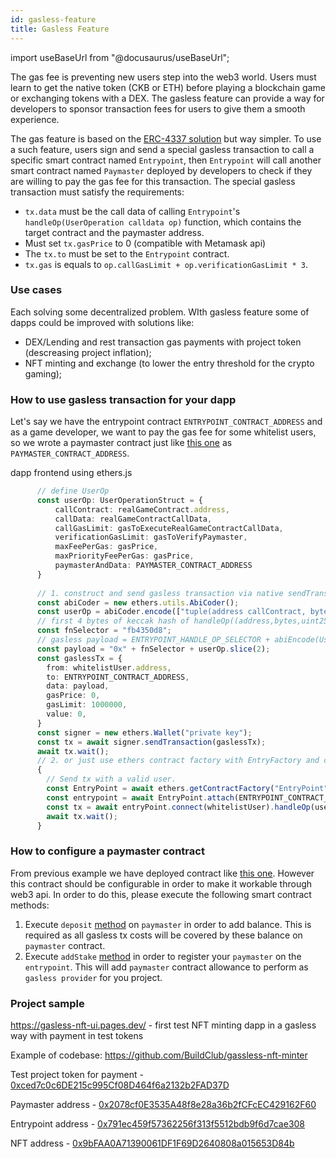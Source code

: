```yaml
---
id: gasless-feature
title: Gasless Feature
---
```


import useBaseUrl from "@docusaurus/useBaseUrl";

The gas fee is preventing new users step into the web3 world. Users must learn to get the native token (CKB or ETH) before playing a blockchain game or exchanging tokens with a DEX. The gasless feature can provide a way for developers to sponsor transaction fees for users to give them a smooth experience.

The gas feature is based on the [ERC-4337 solution](https://eips.ethereum.org/EIPS/eip-4337) but way simpler. To use a such feature, users sign and send a special gasless transaction to call a specific smart contract named `Entrypoint`, then `Entrypoint` will call another smart contract named `Paymaster` deployed by developers to check if they are willing to pay the gas fee for this transaction. The special gasless transaction must satisfy the requirements:

- `tx.data` must be the call data of calling `Entrypoint`'s `handleOp(UserOperation calldata op)` function, which contains the target contract and the paymaster address.
- Must set `tx.gasPrice` to 0 (compatible with Metamask api)
- The `tx.to` must be set to the `Entrypoint` contract.
- `tx.gas` is equals to `op.callGasLimit + op.verificationGasLimit * 3`.


### Use cases

Each solving some decentralized problem. WIth gasless feature some of dapps could be improved with solutions like:
 - DEX/Lending and rest transaction gas payments with project token (descreasing project inflation);
 - NFT minting and exchange (to lower the entry threshold for the crypto gaming);


### How to use gasless transaction for your dapp

Let's say we have the entrypoint contract `ENTRYPOINT_CONTRACT_ADDRESS` and as a game developer, we want to pay the gas fee for some whitelist users, so we wrote a paymaster contract just like [this one](https://github.com/godwokenrises/account-abstraction/blob/gw-gasless/contracts/samples/GaslessDemoPaymaster.sol) as `PAYMASTER_CONTRACT_ADDRESS`.

dapp frontend using ethers.js

```ts
      // define UserOp
      const userOp: UserOperationStruct = {
          callContract: realGameContract.address,
          callData: realGameContractCallData,
          callGasLimit: gasToExecuteRealGameContractCallData,
          verificationGasLimit: gasToVerifyPaymaster,
          maxFeePerGas: gasPrice,
          maxPriorityFeePerGas: gasPrice,
          paymasterAndData: PAYMASTER_CONTRACT_ADDRESS 
      }
      
      // 1. construct and send gasless transaction via native sendTransaction
      const abiCoder = new ethers.utils.AbiCoder();
      const userOp = abiCoder.encode(["tuple(address callContract, bytes callData, uint256 callGasLimit, uint256 verificationGasLimit, uint256 maxFeePerGas, uint256 maxPriorityFeePerGas, bytes paymasterAndData) UserOperation"], [userOp]);
      // first 4 bytes of keccak hash of handleOp((address,bytes,uint256,uint256,uint256,uint256,bytes))
      const fnSelector = "fb4350d8";
      // gasless payload = ENTRYPOINT_HANDLE_OP_SELECTOR + abiEncode(UserOperation)
      const payload = "0x" + fnSelector + userOp.slice(2);
      const gaslessTx = {
        from: whitelistUser.address,
        to: ENTRYPOINT_CONTRACT_ADDRESS,
        data: payload,
        gasPrice: 0,
        gasLimit: 1000000,
        value: 0,
      }
      const signer = new ethers.Wallet("private key");
      const tx = await signer.sendTransaction(gaslessTx);
      await tx.wait();
      // 2. or just use ethers contract factory with EntryFactory and call directly it
      {
        // Send tx with a valid user.
        const EntryPoint = await ethers.getContractFactory("EntryPoint");
        const entrypoint = await EntryPoint.attach(ENTRYPOINT_CONTRACT_ADDRESS);
        const tx = await entryPoint.connect(whitelistUser).handleOp(userOp, {gasLimit: 100000, gasPrice: 0});
        await tx.wait();
      }
```

### How to configure a paymaster contract

From previous example we have deployed contract like [this one](https://github.com/godwokenrises/account-abstraction/blob/gw-gasless/contracts/samples/GaslessDemoPaymaster.sol). However this contract should be configurable in order to make it workable through web3 api. In order to do this, please execute the following smart contract methods:
1. Execute `deposit` [method](https://github.com/godwokenrises/account-abstraction/blob/541f7cac9d83e75d152e7a58bec6d97b51221012/contracts/core/GaslessBasePaymaster.sol#L68) on `paymaster` in order to add balance. This is required as all gasless tx costs will be covered by these balance on `paymaster` contract.
2. Execute `addStake` [method](https://github.com/godwokenrises/account-abstraction/blob/541f7cac9d83e75d152e7a58bec6d97b51221012/contracts/core/GaslessBasePaymaster.sol#L85) in order to register your `paymaster` on the `entrypoint`. This will add `paymaster` contract allowance to perform as `gasless provider` for you project.


### Project sample

https://gasless-nft-ui.pages.dev/ - first test NFT minting dapp in a gasless way with payment in test tokens

Example of codebase: https://github.com/BuildClub/gassless-nft-minter

Test project token for payment - [0xced7c0c6DE215c995Cf08D464f6a2132b2FAD37D](https://gw-explorer.nervosdao.community/address/0xced7c0c6DE215c995Cf08D464f6a2132b2FAD37D)

Paymaster address - [0x2078cf0E3535A48f8e28a36b2fCFcEC429162F60](https://gw-explorer.nervosdao.community/address/0x2078cf0E3535A48f8e28a36b2fCFcEC429162F60)

Entrypoint address - [0x791ec459f57362256f313f5512bdb9f6d7cae308](https://gw-explorer.nervosdao.community/address/0x791ec459f57362256f313f5512bdb9f6d7cae308)

NFT address - [0x9bFAA0A71390061DF1F69D2640808a015653D84b](https://gw-explorer.nervosdao.community/address/0x9bFAA0A71390061DF1F69D2640808a015653D84b)
